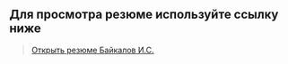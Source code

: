 ## Для просмотра резюме используйте ссылку ниже

> [Открыть резюме Байкалов И.С.](https://ilyabaykalov.github.io/summary/)
